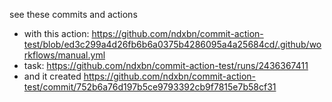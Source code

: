 see these commits and actions

- with this action: https://github.com/ndxbn/commit-action-test/blob/ed3c299a4d26fb6b6a0375b4286095a4a25684cd/.github/workflows/manual.yml
- task: https://github.com/ndxbn/commit-action-test/runs/2436367411
- and it created https://github.com/ndxbn/commit-action-test/commit/752b6a76d197b5ce9793392cb9f7815e7b58cf31
